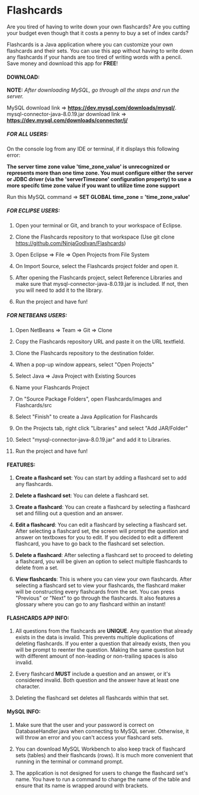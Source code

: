 # Flashcards

Are you tired of having to write down your own flashcards? Are you cutting your budget even though that it costs a penny to buy a set of index cards?

Flashcards is a Java application where you can customize your own flashcards and their sets. You can use this app without having to write down any flashcards if your hands are too tired of writing words with a pencil. Save money and download this app for **FREE**!

#### DOWNLOAD:

**NOTE:** *After downloading MySQL, go through all the steps and run the server.*

MySQL download link => **https://dev.mysql.com/downloads/mysql/**.
mysql-connector-java-8.0.19.jar download link => **https://dev.mysql.com/downloads/connector/j/**

##### FOR ALL USERS:

On the console log from any IDE or terminal, if it displays this following error: 

**The server time zone value 'time_zone_value' is unrecognized or represents more than one time zone. You must configure either the server or JDBC driver (via the 'serverTimezone' configuration property) to use a more specifc time zone value if you want to utilize time zone support**

Run this MySQL command => **SET GLOBAL time_zone = 'time_zone_value'**

##### FOR ECLIPSE USERS:

1. Open your terminal or Git, and branch to your workspace of Eclipse.

2. Clone the Flashcards repository to that workspace (Use git clone https://github.com/NinjaGodIvan/Flashcards)

3. Open Eclipse => File => Open Projects from File System

4. On Import Source, select the Flashcards project folder and open it.

5. After opening the Flashcards project, select Reference Libraries and make sure that mysql-connector-java-8.0.19.jar is included. If not, then you will need to add it to the library.

6. Run the project and have fun!
	
##### FOR NETBEANS USERS:

1. Open NetBeans => Team => Git => Clone

2. Copy the Flashcards repository URL and paste it on the URL textfield.

3. Clone the Flashcards repository to the destination folder.

4. When a pop-up window appears, select "Open Projects"

5. Select Java => Java Project with Existing Sources

6. Name your Flashcards Project

7. On "Source Package Folders", open Flashcards/images and Flashcards/src

8. Select "Finish" to create a Java Application for Flashcards

9. On the Projects tab, right click "Libraries" and select "Add JAR/Folder"

10. Select "mysql-connector-java-8.0.19.jar" and add it to Libraries.

11. Run the project and have fun!
	
#### FEATURES:

1. **Create a flashcard set**: You can start by adding a flashcard set to add any flashcards.

2. **Delete a flashcard set**: You can delete a flashcard set.

3. **Create a flashcard**: You can create a flashcard by selecting a flashcard set and filling out a question and an answer.

4. **Edit a flashcard**: You can edit a flashcard by selecting a flashcard set. After selecting a flashcard set, the screen will prompt the question and answer on textboxes for you to edit. If you decided to edit a different flashcard, you have to go back to the flashcard set selection.

5. **Delete a flashcard**: After selecting a flashcard set to proceed to deleting a flashcard, you will be given an option to select multiple flashcards to delete from a set. 

6. **View flashcards**: This is where you can view your own flashcards. After selecting a flashcard set to view your flashcards, the flashcard maker will be constructing every flashcards from the set. You can press "Previous" or "Next" to go through the flashcards. It also features a glossary where you can go to any flashcard within an instant!

#### FLASHCARDS APP INFO:

1. All questions from the flashcards are **UNIQUE**. Any question that already exists in the data is invalid. This prevents multiple duplications of deleting flashcards. If you enter a question that already exists, then you will be prompt to reenter the question. Making the same question but with different amount of non-leading or non-trailing spaces is also invalid.

2. Every flashcard **MUST** include a question and an answer, or it's considered invalid. Both question and the answer have at least one character.

3. Deleting the flashcard set deletes all flashcards within that set.

#### MySQL INFO:

1. Make sure that the user and your password is correct on DatabaseHandler.java when connecting to MySQL server. Otherwise, it will throw an error and you can't access your flashcard sets.

2. You can download MySQL Workbench to also keep track of flashcard sets (tables) and their flashcards (rows). It is much more convenient that running in the terminal or command prompt. 

3. The application is not designed for users to change the flashcard set's name. You have to run a command to change the name of the table and ensure that its name is wrapped around with brackets.